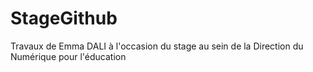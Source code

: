 # StageGithub
Travaux de Emma DALI à l'occasion du stage au sein de la Direction du Numérique pour l'éducation
